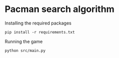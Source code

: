 # Pacman search algorithm

Installing the required packages

```
pip install -r requirements.txt
```

Running the game

```
python src/main.py
```
